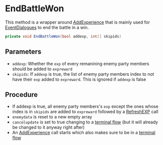 # EndBattleWon
This method is a wrapper around [AddExperience](Terminal%20coroutines/AddExperience.md) that is mainly used for [EventDialogues](EventDialogue.md) to end the battle in a win.

```cs
private void EndBattleWon(bool addexp, int[] skipids)
```

## Parameters

- `addexp`: Whether the `exp` of every remanining enemy party members should be added to `expreward`
- `skipids`: If `addexp` is true, the list of enemy party members index to not have their `exp` added to `expreward`. This is ignored if `addexp` is false

## Procedure

- If addexp is true, all enemy party members's `exp` except the ones whose index is in `skipids` are added to `expreward` followed by a [RefreshEXP](../Visual%20rendering/RefreshEXP.md) call
- `enemydata` is reset to a new empty array
- `cancelupdate` is set to true changing to a [terminal flow](Update.md#terminal-flow) (but it will already be changed to it anyway right after)
- An [AddExperience](Terminal%20coroutines/AddExperience.md) call starts which also makes sure to be in a [terminal flow](Update.md#terminal-flow)
